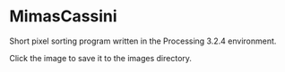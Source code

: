 # MimasCassini
Short pixel sorting program written in the Processing 3.2.4 environment.

Click the image to save it to the images directory.
